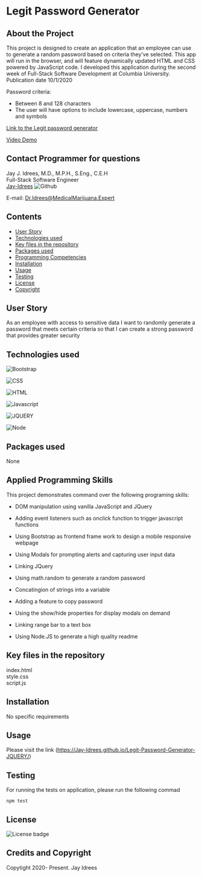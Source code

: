 # Legit Password Generator

## About the Project
This project is designed to create an application that an employee can use to generate a random password based on criteria they’ve selected. This app will run in the browser, and will feature dynamically updated HTML and CSS powered by JavaScript code. I developed this application during the second week of Full-Stack Software Development at Columbia University. Publication date 10/1/2020 <br />

Password criteria:
- Between 8 and 128 characters
- The user will have options to include lowercase, uppercase, numbers and symbols

[Link to the Legit password generator](https://jay-idrees.github.io/Legit-Password-Generator-JQUERY/)

[Video Demo](https://youtu.be/7KRAyJFtxmc)


## Contact Programmer for questions

Jay J. Idrees, M.D., M.P.H., S.Eng., C.E.H <br />
Full-Stack Software Engineer<br />
[Jay-Idrees](https://github.com/Jay-Idrees) ![Github](http://img.shields.io/badge/github-black?style=flat&logo=github)<br />

E-mail: Dr.Idrees@MedicalMarijuana.Expert



## Contents

- [User Story](#user-story)
- [Technologies used](#technologies-used)
- [Key files in the repository](#key-files-in-the-repository)
- [Packages used](#packages-used)
- [Programming Competencies](#programming-competencies)
- [Installation](#installation)
- [Usage](#usage)
- [Testing](#testing)
- [License](#license)
- [Copyright](#copyright)


## User Story

As an employee with access to sensitive data I want to randomly generate a password that meets certain criteria so that I can create a strong password that provides greater security




## Technologies used


![Bootstrap](https://img.shields.io/badge/Bootstrap-blueviolet?style=for-the-badge&logo=bootstrap)

![CSS](https://img.shields.io/badge/css-darkgreen?style=for-the-badge&logo=css3)

![HTML](https://img.shields.io/badge/HTML-informational?style=for-the-badge&logo=html5)

![Javascript](https://img.shields.io/badge/JavaScript-black?style=for-the-badge&logo=JavaScript)

![JQUERY](https://img.shields.io/badge/jquery-purple?style=for-the-badge&logo=jquery)

![Node](https://img.shields.io/badge/Node-green?style=for-the-badge&logo=Node.js)



## Packages used

None

## Applied Programming Skills

This project demonstrates command over the following programing skills: 

- DOM manipulation using vanilla JavaScript and JQuery

- Adding event listeners such as onclick function to trigger javascript functions

- Using Bootstrap as frontend frame work to design a mobile responsive webpage

- Using Modals for prompting alerts and capturing user input data

- Linking JQuery 

- Using math.random to generate a random password

- Concatingion of strings into a variable

- Adding a feature to copy password

- Using the show/hide properties for display modals on demand

- Linking range bar to a text box

- Using Node.JS to generate a high quality readme

## Key files in the repository

index.html <br />
style.css <br />
script.js


## Installation

No specific requirements

## Usage

Please visit the link (https://Jay-Idrees.github.io/Legit-Password-Generator-JQUERY/)


## Testing

For running the tests on application, please run the following commad

```
npm test
```


## License 

![License badge](https://img.shields.io/badge/license-MIT-blue.svg)


## Credits and Copyright 
Copytight 2020- Present. Jay Idrees


